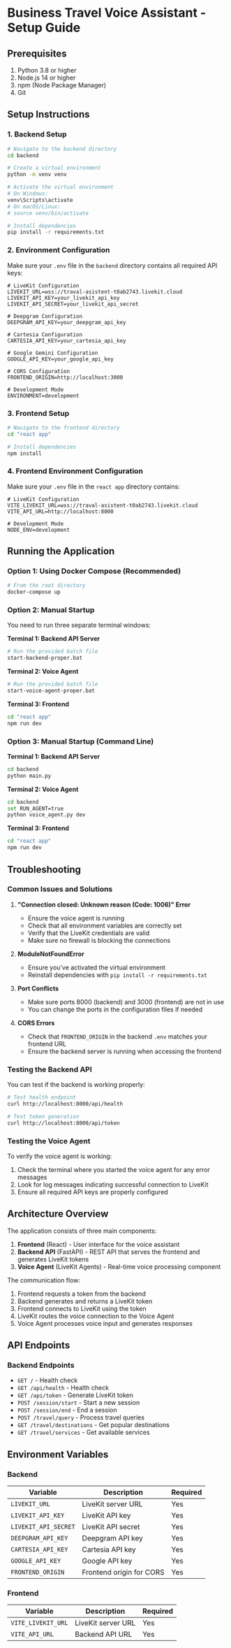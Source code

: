 # Business Travel Voice Assistant - Setup Guide

## Prerequisites

1. Python 3.8 or higher
2. Node.js 14 or higher
3. npm (Node Package Manager)
4. Git

## Setup Instructions

### 1. Backend Setup

```bash
# Navigate to the backend directory
cd backend

# Create a virtual environment
python -m venv venv

# Activate the virtual environment
# On Windows:
venv\Scripts\activate
# On macOS/Linux:
# source venv/bin/activate

# Install dependencies
pip install -r requirements.txt
```

### 2. Environment Configuration

Make sure your `.env` file in the `backend` directory contains all required API keys:

```env
# LiveKit Configuration
LIVEKIT_URL=wss://traval-asistent-t0ab2743.livekit.cloud
LIVEKIT_API_KEY=your_livekit_api_key
LIVEKIT_API_SECRET=your_livekit_api_secret

# Deepgram Configuration
DEEPGRAM_API_KEY=your_deepgram_api_key

# Cartesia Configuration
CARTESIA_API_KEY=your_cartesia_api_key

# Google Gemini Configuration
GOOGLE_API_KEY=your_google_api_key

# CORS Configuration
FRONTEND_ORIGIN=http://localhost:3000

# Development Mode
ENVIRONMENT=development
```

### 3. Frontend Setup

```bash
# Navigate to the frontend directory
cd "react app"

# Install dependencies
npm install
```

### 4. Frontend Environment Configuration

Make sure your `.env` file in the `react app` directory contains:

```env
# LiveKit Configuration
VITE_LIVEKIT_URL=wss://traval-asistent-t0ab2743.livekit.cloud
VITE_API_URL=http://localhost:8000

# Development Mode
NODE_ENV=development
```

## Running the Application

### Option 1: Using Docker Compose (Recommended)

```bash
# From the root directory
docker-compose up
```

### Option 2: Manual Startup

You need to run three separate terminal windows:

**Terminal 1: Backend API Server**
```bash
# Run the provided batch file
start-backend-proper.bat
```

**Terminal 2: Voice Agent**
```bash
# Run the provided batch file
start-voice-agent-proper.bat
```

**Terminal 3: Frontend**
```bash
cd "react app"
npm run dev
```

### Option 3: Manual Startup (Command Line)

**Terminal 1: Backend API Server**
```bash
cd backend
python main.py
```

**Terminal 2: Voice Agent**
```bash
cd backend
set RUN_AGENT=true
python voice_agent.py dev
```

**Terminal 3: Frontend**
```bash
cd "react app"
npm run dev
```

## Troubleshooting

### Common Issues and Solutions

1. **"Connection closed: Unknown reason (Code: 1006)" Error**
   - Ensure the voice agent is running
   - Check that all environment variables are correctly set
   - Verify that the LiveKit credentials are valid
   - Make sure no firewall is blocking the connections

2. **ModuleNotFoundError**
   - Ensure you've activated the virtual environment
   - Reinstall dependencies with `pip install -r requirements.txt`

3. **Port Conflicts**
   - Make sure ports 8000 (backend) and 3000 (frontend) are not in use
   - You can change the ports in the configuration files if needed

4. **CORS Errors**
   - Check that `FRONTEND_ORIGIN` in the backend `.env` matches your frontend URL
   - Ensure the backend server is running when accessing the frontend

### Testing the Backend API

You can test if the backend is working properly:

```bash
# Test health endpoint
curl http://localhost:8000/api/health

# Test token generation
curl http://localhost:8000/api/token
```

### Testing the Voice Agent

To verify the voice agent is working:

1. Check the terminal where you started the voice agent for any error messages
2. Look for log messages indicating successful connection to LiveKit
3. Ensure all required API keys are properly configured

## Architecture Overview

The application consists of three main components:

1. **Frontend** (React) - User interface for the voice assistant
2. **Backend API** (FastAPI) - REST API that serves the frontend and generates LiveKit tokens
3. **Voice Agent** (LiveKit Agents) - Real-time voice processing component

The communication flow:
1. Frontend requests a token from the backend
2. Backend generates and returns a LiveKit token
3. Frontend connects to LiveKit using the token
4. LiveKit routes the voice connection to the Voice Agent
5. Voice Agent processes voice input and generates responses

## API Endpoints

### Backend Endpoints

- `GET /` - Health check
- `GET /api/health` - Health check
- `GET /api/token` - Generate LiveKit token
- `POST /session/start` - Start a new session
- `POST /session/end` - End a session
- `POST /travel/query` - Process travel queries
- `GET /travel/destinations` - Get popular destinations
- `GET /travel/services` - Get available services

## Environment Variables

### Backend

| Variable | Description | Required |
|----------|-------------|----------|
| `LIVEKIT_URL` | LiveKit server URL | Yes |
| `LIVEKIT_API_KEY` | LiveKit API key | Yes |
| `LIVEKIT_API_SECRET` | LiveKit API secret | Yes |
| `DEEPGRAM_API_KEY` | Deepgram API key | Yes |
| `CARTESIA_API_KEY` | Cartesia API key | Yes |
| `GOOGLE_API_KEY` | Google API key | Yes |
| `FRONTEND_ORIGIN` | Frontend origin for CORS | Yes |

### Frontend

| Variable | Description | Required |
|----------|-------------|----------|
| `VITE_LIVEKIT_URL` | LiveKit server URL | Yes |
| `VITE_API_URL` | Backend API URL | Yes |